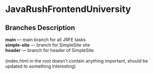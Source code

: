 # JavaRushFrontendUniversity

## Branches Description
**main** — main branch for all JRFE tasks\
**simple-site** — branch for SimpleSite site\
**header** — branch for header of SimpleSite\
\
(index.html in the root doesn't contain anything important, should be updated to something interesting)
